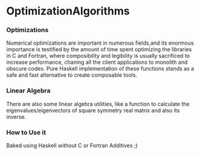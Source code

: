 OptimizationAlgorithms
======================
### Optimizations
Numerical optimizations are important in numerous fields,and its enormous importance is
testified by the amount of time spent optimizing the libraries in C and Fortran,
where composibility and legibility is usually sacrificed to increase performance, 
chaning all the client applications to monolith and obscure codes. Pure Haskell 
implementation of these functions stands as a safe and fast alternative to create composable tools.

### Linear Algebra
There are also some linear algebra utilities, like a function to calculate the eigenvalues/eigenvectors of square symmetry real matrix and also its inverse.   

### How to Use it


Baked using Haskell without C or Fortran Additives ;) 
